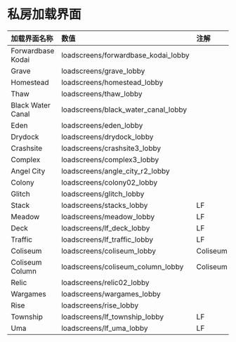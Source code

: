 # 私房加载界面

| 加载界面名称 | 数值 | 注解 |
| :--- | :--- | :--- |
| Forwardbase Kodai | loadscreens/forwardbase\_kodai\_lobby |  |
| Grave | loadscreens/grave\_lobby |  |
| Homestead | loadscreens/homestead\_lobby |  |
| Thaw | loadscreens/thaw\_lobby |  |
| Black Water Canal | loadscreens/black\_water\_canal\_lobby |  |
| Eden | loadscreens/eden\_lobby |  |
| Drydock | loadscreens/drydock\_lobby |  |
| Crashsite | loadscreens/crashsite3\_lobby |  |
| Complex | loadscreens/complex3\_lobby |  |
| Angel City | loadscreens/angle\_city\_r2\_lobby |  |
| Colony | loadscreens/colony02\_lobby |  |
| Glitch | loadscreens/glitch\_lobby |  |
| Stack | loadscreens/stacks\_lobby | LF |
| Meadow | loadscreens/meadow\_lobby | LF |
| Deck | loadscreens/lf\_deck\_lobby | LF |
| Traffic | loadscreens/lf\_traffic\_lobby | LF |
| Coliseum | loadscreens/coliseum\_lobby | Coliseum |
| Coliseum Column | loadscreens/coliseum\_column\_lobby | Coliseum |
| Relic | loadscreens/relic02\_lobby |  |
| Wargames | loadscreens/wargames\_lobby |  |
| Rise | loadscreens/rise\_lobby |  |
| Township | loadscreens/lf\_township\_lobby | LF |
| Uma | loadscreens/lf\_uma\_lobby | LF |


